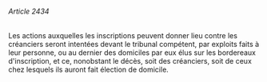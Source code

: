 ###### Article 2434

Les actions auxquelles les inscriptions peuvent donner lieu contre les créanciers seront intentées devant le tribunal compétent, par exploits faits à leur personne, ou au dernier des domiciles par eux élus sur les bordereaux d'inscription, et ce, nonobstant le décès, soit des créanciers, soit de ceux chez lesquels ils auront fait élection de domicile.

